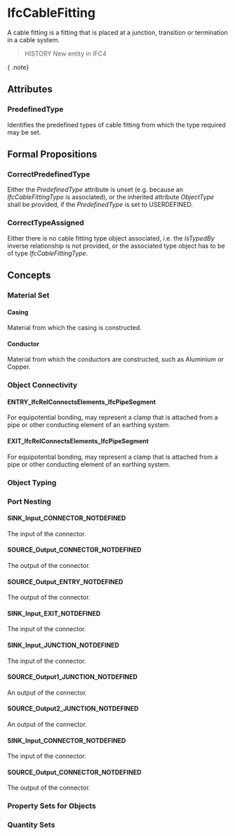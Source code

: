 # IfcCableFitting

A cable fitting is a fitting that is placed at a junction, transition or termination in a cable system.<!-- end of definition -->

> HISTORY New entity in IFC4

{ .note}
>

## Attributes

### PredefinedType
Identifies the predefined types of cable fitting from which the type required may be set.

## Formal Propositions

### CorrectPredefinedType
Either the _PredefinedType_ attribute is unset (e.g. because an _IfcCableFittingType_ is associated), or the inherited attribute _ObjectType_ shall be provided, if the _PredefinedType_ is set to USERDEFINED.

### CorrectTypeAssigned
Either there is no cable fitting type object associated, i.e. the _IsTypedBy_ inverse relationship is not provided, or the associated type object has to be of type _IfcCableFittingType_.

## Concepts

### Material Set



#### Casing

Material from which the casing is constructed.

#### Conductor

Material from which the conductors are constructed, such as Aluminium or Copper.

### Object Connectivity



#### ENTRY_IfcRelConnectsElements_IfcPipeSegment

For equipotential bonding, may represent a clamp that is attached from a pipe or other conducting element of an earthing system.

#### EXIT_IfcRelConnectsElements_IfcPipeSegment

For equipotential bonding, may represent a clamp that is attached from a pipe or other conducting element of an earthing system.

### Object Typing



### Port Nesting



#### SINK_Input_CONNECTOR_NOTDEFINED

The input of the connector.

#### SOURCE_Output_CONNECTOR_NOTDEFINED

The output of the connector.

#### SOURCE_Output_ENTRY_NOTDEFINED

The output of the connector.

#### SINK_Input_EXIT_NOTDEFINED

The input of the connector.

#### SINK_Input_JUNCTION_NOTDEFINED

The input of the connector.

#### SOURCE_Output1_JUNCTION_NOTDEFINED

An output of the connector.

#### SOURCE_Output2_JUNCTION_NOTDEFINED

An output of the connector.

#### SINK_Input_CONNECTOR_NOTDEFINED

The input of the connector.

#### SOURCE_Output_CONNECTOR_NOTDEFINED

The output of the connector.

### Property Sets for Objects



### Quantity Sets



